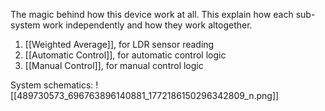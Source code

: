 The magic behind how this device work at all. This explain how each sub-system work independently and how they work altogether.

1. [[Weighted Average]], for LDR sensor reading
2. [[Automatic Control]], for automatic control logic
3. [[Manual Control]], for manual control logic

System schematics: 
![[489730573_696763896140881_1772186150296342809_n.png]]
